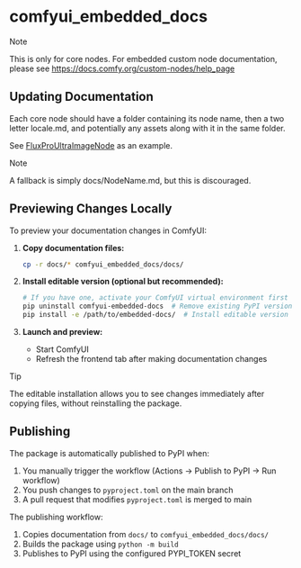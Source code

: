 # comfyui_embedded_docs

> [!NOTE]
> This is only for core nodes. For embedded custom node documentation, please see https://docs.comfy.org/custom-nodes/help_page

## Updating Documentation

Each core node should have a folder containing its node name, then a two letter locale.md, and potentially any assets along with it in the same folder.

See [FluxProUltraImageNode](https://github.com/Comfy-Org/embedded-docs/tree/main/docs/FluxProUltraImageNode) as an example.

> [!NOTE]
> A fallback is simply docs/NodeName.md, but this is discouraged.

## Previewing Changes Locally

To preview your documentation changes in ComfyUI:

1. **Copy documentation files:**
   ```bash
   cp -r docs/* comfyui_embedded_docs/docs/
   ```

2. **Install editable version (optional but recommended):**
   ```bash
   # If you have one, activate your ComfyUI virtual environment first
   pip uninstall comfyui-embedded-docs  # Remove existing PyPI version
   pip install -e /path/to/embedded-docs/  # Install editable version
   ```

3. **Launch and preview:**
   - Start ComfyUI
   - Refresh the frontend tab after making documentation changes

> [!TIP]
> The editable installation allows you to see changes immediately after copying files, without reinstalling the package.

## Publishing

The package is automatically published to PyPI when:
1. You manually trigger the workflow (Actions → Publish to PyPI → Run workflow)
2. You push changes to `pyproject.toml` on the main branch
3. A pull request that modifies `pyproject.toml` is merged to main

The publishing workflow:
1. Copies documentation from `docs/` to `comfyui_embedded_docs/docs/`
2. Builds the package using `python -m build`
3. Publishes to PyPI using the configured PYPI_TOKEN secret
